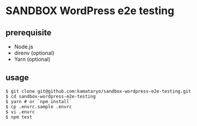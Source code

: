 # SANDBOX WordPress e2e testing

## prerequisite

- Node.js
- direnv (optional)
- Yarn (optional)

## usage

```shell
$ git clone git@github.com:kamataryo/sandbox-wordpress-e2e-testing.git
$ cd sandbox-wordpress-e2e-testing
$ yarn # or `npm install`
$ cp .envrc.sample .envrc
$ vi .envrc
$ npm test
```
